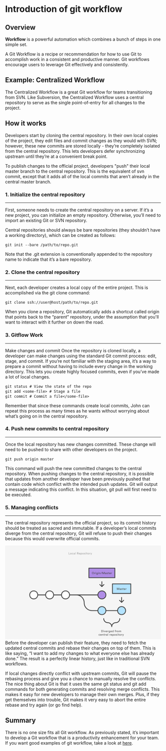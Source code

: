Introduction of git workflow 
===========================

Overview
------------
**Workflow** is a powerful automation which combines a bunch of steps in one simple set.

A Git Workflow is a recipe or recommendation for how to use Git to accomplish work in a consistent and productive manner. Git workflows encourage users to leverage Git effectively and consistently.

Example: Centralized Workflow
-----------------------------
The Centralized Workflow is a great Git workflow for teams transitioning from SVN. Like Subversion, the Centralized Workflow uses a central repository to serve as the single point-of-entry for all changes to the project.

How it works
------------
Developers start by cloning the central repository. In their own local copies of the project, they edit files and commit changes as they would with SVN; however, these new commits are stored locally - they’re completely isolated from the central repository. This lets developers defer synchronizing upstream until they’re at a convenient break point.

To publish changes to the official project, developers "push" their local master branch to the central repository. This is the equivalent of svn commit, except that it adds all of the local commits that aren’t already in the central master branch.


### 1. Initialize the central repository
------------
First, someone needs to create the central repository on a server. If it’s a new project, you can initialize an empty repository. Otherwise, you’ll need to import an existing Git or SVN repository.

Central repositories should always be bare repositories (they shouldn’t have a working directory), which can be created as follows:
 ```
git init --bare /path/to/repo.git
 ```
Note that the .git extension is conventionally appended to the repository name to indicate that it’s a bare repository.

### 2. Clone the central repository
------------
Next, each developer creates a local copy of the entire project. This is accomplished via the git clone command:
 ```
git clone ssh://user@host/path/to/repo.git
 ```
When you clone a repository, Git automatically adds a shortcut called origin that points back to the “parent” repository, under the assumption that you'll want to interact with it further on down the road. 


### 3. Gitflow Work
------------
Make changes and commit
Once the repository is cloned locally, a developer can make changes using the standard Git commit process: edit, stage, and commit. If you’re not familiar with the staging area, it’s a way to prepare a commit without having to include every change in the working directory. This lets you create highly focused commits, even if you’ve made a lot of local changes.
 ```
git status # View the state of the repo
git add <some-file> # Stage a file
git commit # Commit a file</some-file>
 ```
Remember that since these commands create local commits, John can repeat this process as many times as he wants without worrying about what’s going on in the central repository. 


### 4. Push new commits to central repository
-------------
Once the local repository has new changes committed. These change will need to be pushed to share with other developers on the project.
 ```
git push origin master
 ```
This command will push the new committed changes to the central repository. When pushing changes to the central repository, it is possible that updates from another developer have been previously pushed that contain code which conflict with the intended push updates. Git will output a message indicating this conflict. In this situation, git pull will first need to be executed.

### 5. Managing conflicts
------------
The central repository represents the official project, so its commit history should be treated as sacred and immutable. If a developer’s local commits diverge from the central repository, Git will refuse to push their changes because this would overwrite official commits.

![](img/1.png)
Before the developer can publish their feature, they need to fetch the updated central commits and rebase their changes on top of them. This is like saying, “I want to add my changes to what everyone else has already done.” The result is a perfectly linear history, just like in traditional SVN workflows.

If local changes directly conflict with upstream commits, Git will pause the rebasing process and give you a chance to manually resolve the conflicts. The nice thing about Git is that it uses the same git status and git add commands for both generating commits and resolving merge conflicts. This makes it easy for new developers to manage their own merges. Plus, if they get themselves into trouble, Git makes it very easy to abort the entire rebase and try again (or go find help).

Summary
--------
There is no one size fits all Git workflow. As previously stated, it’s important to develop a Git workflow that is a productivity enhancement for your team. If you want good examples of git workflow, take a look at [here](https://www.atlassian.com/git/tutorials/comparing-workflows "git workflow tutorial").